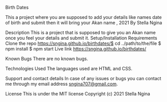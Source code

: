 Birth Dates


This a project where you are supposed to add your details like names date of birth and submit then it will bring your Akan name , 2021
By Stella Ngina


Description
This is a project that is supposed to give you an Akan name once you feel your details and submit it.
Setup/Installation Requirements
Clone the repo https://sngina.github.io/birthdates/$ cd ../path/to/the/file $ npm install $ npm start
Live link
https://sngina.github.io/birthdates/


Known Bugs
There are no known bugs.

Technologies Used
The languages used are HTML and CSS.

Support and contact details
In case of any issues or bugs you can contact me through my email address sngina707@gmail.com.

License
This is under the MIT license Copyright (c) 2021 Stella Ngina